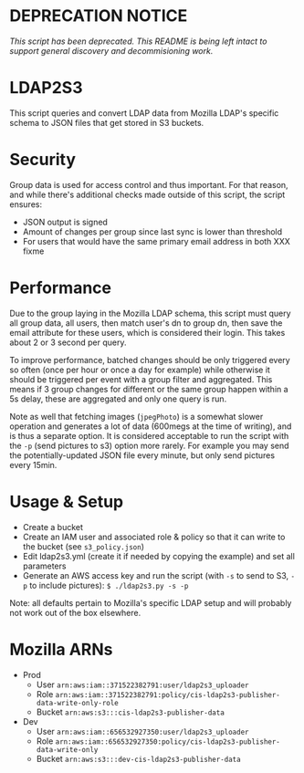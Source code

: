 # DEPRECATION NOTICE

*This script has been deprecated. This README is being left intact to support general discovery and decommisioning work.*

# LDAP2S3

This script queries and convert LDAP data from Mozilla LDAP's specific schema to JSON files that get stored in S3
buckets.

# Security

Group data is used for access control and thus important. For that reason, and while there's additional checks made
outside of this script, the script ensures:

- JSON output is signed
- Amount of changes per group since last sync is lower than threshold
- For users that would have the same primary email address in both XXX fixme

# Performance

Due to the group laying in the Mozilla LDAP schema, this script must query all group data, all users, then match user's
dn to group dn, then save the email attribute for these users, which is considered their login.
This takes about 2 or 3 second per query.

To improve performance, batched changes should be only triggered every so often (once per hour or once a day for
example) while otherwise it should be triggered per event with a group filter and aggregated.
This means if 3 group changes for different or the same group happen within a 5s delay, these are aggregated and only
one query is run.

Note as well that fetching images (`jpegPhoto`) is a somewhat slower operation and generates a lot of data (600megs at
the time of writing), and is thus a separate option. It is considered acceptable to run the script with the `-p` (send
pictures to s3) option more rarely. For example you may send the potentially-updated JSON file every minute, but only
send pictures every 15min.

# Usage & Setup

- Create a bucket
- Create an IAM user and associated role & policy so that it can write to the bucket (see `s3_policy.json`)
- Edit ldap2s3.yml (create it if needed by copying the example) and set all parameters
- Generate an AWS access key and run the script (with `-s` to send to S3, `-p` to include pictures): `$ ./ldap2s3.py -s
  -p`

Note: all defaults pertain to Mozilla's specific LDAP setup and will probably not work out of the box elsewhere.

# Mozilla ARNs

- Prod
  - User `arn:aws:iam::371522382791:user/ldap2s3_uploader`
  - Role `arn:aws:iam::371522382791:policy/cis-ldap2s3-publisher-data-write-only-role`
  - Bucket `arn:aws:s3:::cis-ldap2s3-publisher-data`
- Dev
  - User `arn:aws:iam::656532927350:user/ldap2s3_uploader`
  - Role `arn:aws:iam::656532927350:policy/cis-ldap2s3-publisher-data-write-only`
  - Bucket `arn:aws:s3:::dev-cis-ldap2s3-publisher-data`
